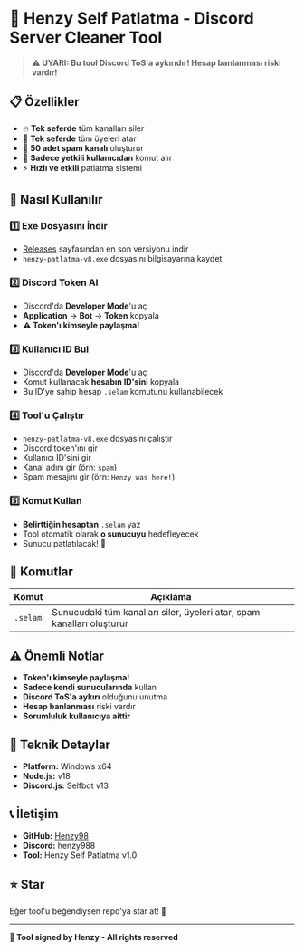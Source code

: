 # 🚀 Henzy Self Patlatma - Discord Server Cleaner Tool

> **⚠️ UYARI: Bu tool Discord ToS'a aykırıdır! Hesap banlanması riski vardır!**

## 📋 Özellikler

- 🔥 **Tek seferde** tüm kanalları siler
- 👥 **Tek seferde** tüm üyeleri atar  
- 🚀 **50 adet spam kanalı** oluşturur
- 🎯 **Sadece yetkili kullanıcıdan** komut alır
- ⚡ **Hızlı ve etkili** patlatma sistemi

## 🎯 Nasıl Kullanılır

### 1️⃣ **Exe Dosyasını İndir**
- [Releases](https://github.com/Henzy98/HenzySelfPatlatma/releases) sayfasından en son versiyonu indir
- `henzy-patlatma-v8.exe` dosyasını bilgisayarına kaydet

### 2️⃣ **Discord Token Al**
- Discord'da **Developer Mode**'u aç
- **Application** → **Bot** → **Token** kopyala
- **⚠️ Token'ı kimseyle paylaşma!**

### 3️⃣ **Kullanıcı ID Bul**
- Discord'da **Developer Mode**'u aç
- Komut kullanacak **hesabın ID'sini** kopyala
- Bu ID'ye sahip hesap `.selam` komutunu kullanabilecek

### 4️⃣ **Tool'u Çalıştır**
- `henzy-patlatma-v8.exe` dosyasını çalıştır
- Discord token'ını gir
- Kullanıcı ID'sini gir
- Kanal adını gir (örn: `spam`)
- Spam mesajını gir (örn: `Henzy was here!`)

### 5️⃣ **Komut Kullan**
- **Belirttiğin hesaptan** `.selam` yaz
- Tool otomatik olarak **o sunucuyu** hedefleyecek
- Sunucu patlatılacak! 🎉

## 📱 Komutlar

| Komut | Açıklama |
|-------|----------|
| `.selam` | Sunucudaki tüm kanalları siler, üyeleri atar, spam kanalları oluşturur |

## ⚠️ Önemli Notlar

- **Token'ı kimseyle paylaşma!**
- **Sadece kendi sunucularında** kullan
- **Discord ToS'a aykırı** olduğunu unutma
- **Hesap banlanması** riski vardır
- **Sorumluluk kullanıcıya aittir**

## 🔧 Teknik Detaylar

- **Platform:** Windows x64
- **Node.js:** v18
- **Discord.js:** Selfbot v13

## 📞 İletişim

- **GitHub:** [Henzy98](https://github.com/Henzy98)
- **Discord:** henzy988
- **Tool:** Henzy Self Patlatma v1.0

## ⭐ Star

Eğer tool'u beğendiysen repo'ya star at! 🌟

---

**🔐 Tool signed by Henzy - All rights reserved**

